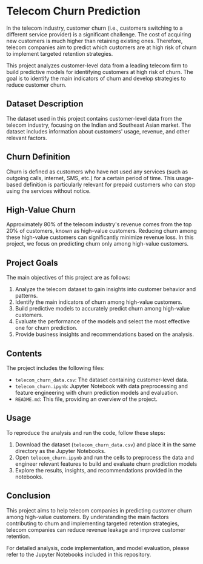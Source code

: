# Telecom Churn Prediction

In the telecom industry, customer churn (i.e., customers switching to a different service provider) is a significant challenge. The cost of acquiring new customers is much higher than retaining existing ones. Therefore, telecom companies aim to predict which customers are at high risk of churn to implement targeted retention strategies.

This project analyzes customer-level data from a leading telecom firm to build predictive models for identifying customers at high risk of churn. The goal is to identify the main indicators of churn and develop strategies to reduce customer churn.

## Dataset Description

The dataset used in this project contains customer-level data from the telecom industry, focusing on the Indian and Southeast Asian market. The dataset includes information about customers' usage, revenue, and other relevant factors. 

## Churn Definition

Churn is defined as customers who have not used any services (such as outgoing calls, internet, SMS, etc.) for a certain period of time. This usage-based definition is particularly relevant for prepaid customers who can stop using the services without notice.

## High-Value Churn

Approximately 80% of the telecom industry's revenue comes from the top 20% of customers, known as high-value customers. Reducing churn among these high-value customers can significantly minimize revenue loss. In this project, we focus on predicting churn only among high-value customers.

## Project Goals

The main objectives of this project are as follows:

1. Analyze the telecom dataset to gain insights into customer behavior and patterns.
2. Identify the main indicators of churn among high-value customers.
3. Build predictive models to accurately predict churn among high-value customers.
4. Evaluate the performance of the models and select the most effective one for churn prediction.
5. Provide business insights and recommendations based on the analysis.

## Contents

The project includes the following files:

- `telecom_churn_data.csv`: The dataset containing customer-level data.
- `telecom_churn.ipynb`: Jupyter Notebook with data preprocessing and feature engineering with churn prediction models and evaluation. 
- `README.md`: This file, providing an overview of the project.

## Usage

To reproduce the analysis and run the code, follow these steps:

1. Download the dataset (`telecom_churn_data.csv`) and place it in the same directory as the Jupyter Notebooks.
2. Open `telecom_churn.ipynb` and run the cells to preprocess the data and engineer relevant features to build and evaluate churn prediction models
3. Explore the results, insights, and recommendations provided in the notebooks.

## Conclusion

This project aims to help telecom companies in predicting customer churn among high-value customers. By understanding the main factors contributing to churn and implementing targeted retention strategies, telecom companies can reduce revenue leakage and improve customer retention.

For detailed analysis, code implementation, and model evaluation, please refer to the Jupyter Notebooks included in this repository.


